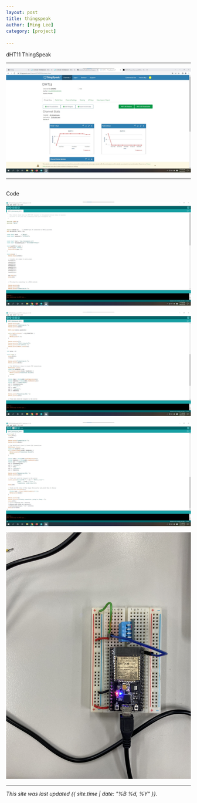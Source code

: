 ```yaml
---
layout: post
title: thingspeak
author: [Ming Lee]
category: [project]

---
```


dHT11 ThingSpeak

---

![](https://github.com/Ming5980/MCU-porject/blob/main/images/thingspeak.jpg?raw=true)

---
<br>Code<br/>

![](https://github.com/Ming5980/MCU-porject/blob/main/images/thingspeak_code1.jpg?raw=true)

![](https://github.com/Ming5980/MCU-porject/blob/main/images/thingspeak_code2.jpg?raw=true)

![](https://github.com/Ming5980/MCU-porject/blob/main/images/thingspeak_code3.jpg?raw=true)

![](https://github.com/Ming5980/MCU-porject/blob/main/images/thinkspeak_board.jpg?raw=true)

---

*This site was last updated {{ site.time | date: "%B %d, %Y" }}.*
